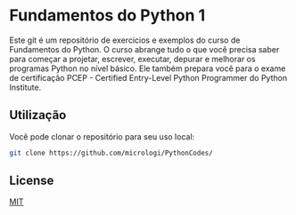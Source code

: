 # Fundamentos do Python 1

Este git é um repositório de exercicios e exemplos do curso de Fundamentos do Python. O curso abrange tudo o que você precisa saber para começar a projetar, escrever, executar, depurar e melhorar os programas Python no nível básico. Ele também prepara você para o exame de certificação PCEP - Certified Entry-Level Python Programmer do Python Institute.

## Utilização

Você pode clonar o repositório para seu uso local: 
```bash
git clone https://github.com/micrologi/PythonCodes/
```

## License

[MIT](https://choosealicense.com/licenses/mit/)